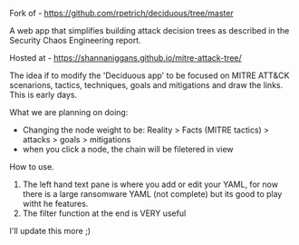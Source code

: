 Fork of - https://github.com/rpetrich/deciduous/tree/master

A web app that simplifies building attack decision trees as described in the Security Chaos Engineering report.

Hosted at - https://shannaniggans.github.io/mitre-attack-tree/

The idea if to modify the 'Deciduous app' to be focused on MITRE ATT&CK scenarions, tactics, techniques, goals and mitigations and draw the links. This is early days.

What we are planning on doing:
* Changing the node weight to be: Reality > Facts (MITRE tactics) > attacks > goals > mitigations
* when you click a node, the chain will be filetered in view

How to use.
1. The left hand text pane is where you add or edit your YAML, for now there is a large ransomware YAML (not complete) but its good to play witht he features.
2. The filter function at the end is VERY useful

I'll update this more ;)
